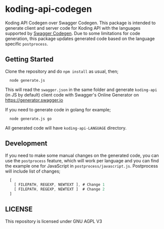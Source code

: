 # koding-api-codegen

Koding API Codegen over Swagger Codegen. This package is intended to generate
client and server code for Koding API with the languages supported by
[Swagger Codegen](https://github.com/swagger-api/swagger-codegen). Due to some
limitations for code generation, this package updates generated code based on
the language specific `postprocess`.

## Getting Started

Clone the repository and do `npm install` as usual, then;

```shell
  node generate.js
```

This will read the `swagger.json` in the same folder and generate `koding-api`
(in JS by default) client code with Swagger's Online Generator on
https://generator.swagger.io

If you need to generate code in golang for example;

```shell
  node generate.js go
```

All generated code will have `koding-api-LANGUAGE` directory.

## Development

If you need to make some manual changes on the generated code, you can use the
`postprocess` feature, which will work per language and you can find the
example one for JavaScript in `postprocess/javascript.js`. Postprocess will
include list of changes;

```javascript
  [
    [ FILEPATH, REGEXP, NEWTEXT ], # Change 1
    [ FILEPATH, REGEXP, NEWTEXT ]  # Change 2
  ]
```

## LICENSE

This repository is licensed under GNU AGPL V3
